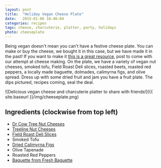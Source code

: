 ```yaml
---
layout: post
title:  "Holiday Vegan Cheese Plate"
date:   2015-01-06 18:46:04
categories: recipes
tags: cheese, charcuterie, platter, party, holidays
photo: cheeseplate
---
```


Being vegan doesn't mean you can't have a festive cheese plate. You can make or buy the cheese, we bought it in this case, but we have made it in the past!  If you want to make it [this is a great resource](http://www.amazon.com/gp/product/1570672830/ref=as_li_tl?ie=UTF8&camp=1789&creative=390957&creativeASIN=1570672830&linkCode=as2&tag=veggpupp-20&linkId=COFJPUX6LMQZGXUT), post to come with our attempt at cheese making. On the plate, we have a variety of vegan nut cheeses, smoked tofu, Field Roast Deli slices, roasted beets, roasted red peppers, a locally made baguette, dolmades, calimyrna figs, and olive spread. Dress up with some dried fruit and jam you have a fruit plate. The dips pictured, recipes coming, seal the deal.  

![Delicious vegan cheese and charcuterie platter to share with friends!]({{ site.baseurl }}/img/cheeseplate.png)

## Ingredients (clockwise from top left)

- [Dr Cow Tree Nut Cheeses](http://www.dr-cow.com/)
- [Treeline Nut Cheeses](http://www.treelinecheese.com/)
- [Field Roast Deli Slices](http://fieldroast.com/)
- Smoked Tofu
- [Dried Calimyrna Figs](http://www.amazon.com/gp/product/B00H6T4XXS/ref=as_li_tl?ie=UTF8&camp=1789&creative=390957&creativeASIN=B00H6T4XXS&linkCode=as2&tag=veggpupp-20&linkId=MZPDYR7OVOWGL6SX)
- Olive Tapenade
- Roasted Red Peppers
- [Baguette from Fresh Baguette](http://www.freshbaguette.net/website/)